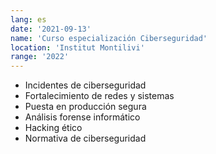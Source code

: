 ```yaml
---
lang: es
date: '2021-09-13'
name: 'Curso especialización Ciberseguridad'
location: 'Institut Montilivi'
range: '2022'
---
```


- Incidentes de ciberseguridad
- Fortalecimiento de redes y sistemas
- Puesta en producción segura
- Análisis forense informático
- Hacking ético
- Normativa de ciberseguridad